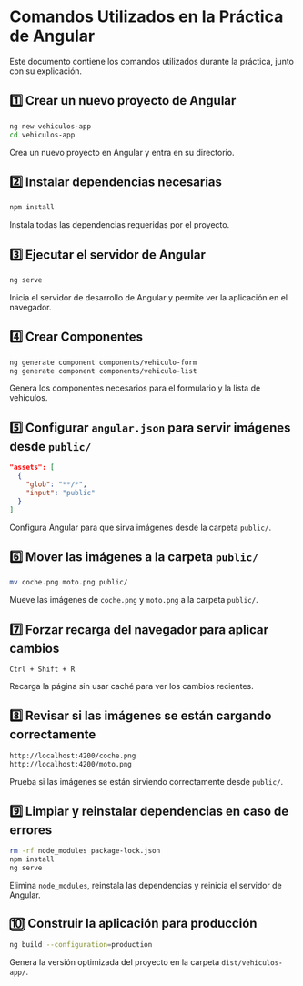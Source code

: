# Comandos Utilizados en la Práctica de Angular

Este documento contiene los comandos utilizados durante la práctica, junto con su explicación.

## 1️⃣ Crear un nuevo proyecto de Angular
```sh
ng new vehiculos-app
cd vehiculos-app
```
Crea un nuevo proyecto en Angular y entra en su directorio.

## 2️⃣ Instalar dependencias necesarias
```sh
npm install
```
Instala todas las dependencias requeridas por el proyecto.

## 3️⃣ Ejecutar el servidor de Angular
```sh
ng serve
```
Inicia el servidor de desarrollo de Angular y permite ver la aplicación en el navegador.

## 4️⃣ Crear Componentes
```sh
ng generate component components/vehiculo-form
ng generate component components/vehiculo-list
```
Genera los componentes necesarios para el formulario y la lista de vehículos.

## 5️⃣ Configurar `angular.json` para servir imágenes desde `public/`
```json
"assets": [
  {
    "glob": "**/*",
    "input": "public"
  }
]
```
Configura Angular para que sirva imágenes desde la carpeta `public/`.

## 6️⃣ Mover las imágenes a la carpeta `public/`
```sh
mv coche.png moto.png public/
```
Mueve las imágenes de `coche.png` y `moto.png` a la carpeta `public/`.

## 7️⃣ Forzar recarga del navegador para aplicar cambios
```
Ctrl + Shift + R
```
Recarga la página sin usar caché para ver los cambios recientes.

## 8️⃣ Revisar si las imágenes se están cargando correctamente
```sh
http://localhost:4200/coche.png
http://localhost:4200/moto.png
```
Prueba si las imágenes se están sirviendo correctamente desde `public/`.

## 9️⃣ Limpiar y reinstalar dependencias en caso de errores
```sh
rm -rf node_modules package-lock.json
npm install
ng serve
```
Elimina `node_modules`, reinstala las dependencias y reinicia el servidor de Angular.

## 🔟 Construir la aplicación para producción
```sh
ng build --configuration=production
```
Genera la versión optimizada del proyecto en la carpeta `dist/vehiculos-app/`.

